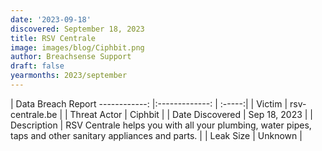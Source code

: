 ```yaml
---
date: '2023-09-18'
discovered: September 18, 2023
title: RSV Centrale
image: images/blog/Ciphbit.png
author: Breachsense Support
draft: false
yearmonths: 2023/september
---
```



| Data Breach Report
------------:     |:-------------:    | :-----:|
| Victim      | rsv-centrale.be      | 
| Threat Actor      | Ciphbit      | 
| Date Discovered      | Sep 18, 2023      | 
| Description      | RSV Centrale helps you with all your plumbing, water pipes, taps and other sanitary appliances and parts.      | 
| Leak Size      | Unknown      | 

